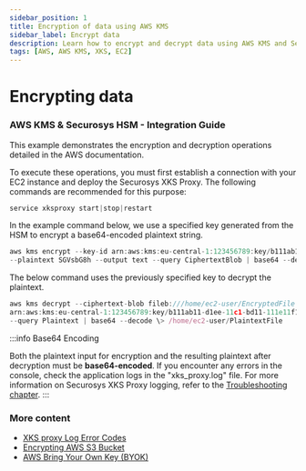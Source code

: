 ```yaml
---
sidebar_position: 1
title: Encryption of data using AWS KMS
sidebar_label: Encrypt data
description: Learn how to encrypt and decrypt data using AWS KMS and Securosys HSM. This guide covers the necessary steps, including connecting to an EC2 instance, deploying the XKS Proxy, and executing encryption and decryption commands with base64-encoded plaintext.
tags: [AWS, AWS KMS, XKS, EC2]
---
```


# Encrypting data
### AWS KMS & Securosys HSM - Integration Guide

This example demonstrates the encryption and decryption operations detailed in the AWS documentation.

To execute these operations, you must first establish a connection with your EC2 instance and deploy the Securosys XKS Proxy. The following commands are recommended for this purpose:


```js
service xksproxy start|stop|restart
```
In the example command below, we use a specified key generated from the HSM to encrypt a base64-encoded plaintext string.

```js
aws kms encrypt --key-id arn:aws:kms:eu-central-1:123456789:key/b111ab11-d1ee-11c1-bd11-111e11f111a1
--plaintext SGVsbG8h --output text --query CiphertextBlob | base64 --decode \> /home/ec2-user/EncryptedFile
```
The below command uses the previously specified key to decrypt the plaintext.
```js
aws kms decrypt --ciphertext-blob fileb:///home/ec2-user/EncryptedFile --key-id
arn:aws:kms:eu-central-1:123456789:key/b111ab11-d1ee-11c1-bd11-111e11f111a1 --output text
--query Plaintext | base64 --decode \> /home/ec2-user/PlaintextFile
```

:::info Base64 Encoding
 
 Both the plaintext input for encryption and the resulting plaintext after decryption must be **base64-encoded**. If you encounter any errors in the console, check the application logs in the "xks_proxy.log" file. For more information on Securosys XKS Proxy logging, refer to the [Troubleshooting chapter](../Troubleshooting/logging.md).
:::

### More content

- [XKS proxy Log Error Codes](../Troubleshooting/Logging-Errors.md)
- [Encrypting AWS S3 Bucket](../../Use-Cases/usecases)
- [AWS Bring Your Own Key (BYOK)](/aws-byok/overview)